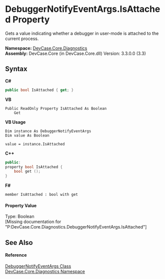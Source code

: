 # DebuggerNotifyEventArgs.IsAttached Property 
 

Gets a value indicating whether a debugger in user-mode is attached to the current process.

**Namespace:**&nbsp;<a href="N_DevCase_Core_Diagnostics">DevCase.Core.Diagnostics</a><br />**Assembly:**&nbsp;DevCase.Core (in DevCase.Core.dll) Version: 3.3.0.0 (3.3)

## Syntax

**C#**<br />
``` C#
public bool IsAttached { get; }
```

**VB**<br />
``` VB
Public ReadOnly Property IsAttached As Boolean
	Get
```

**VB Usage**<br />
``` VB Usage
Dim instance As DebuggerNotifyEventArgs
Dim value As Boolean

value = instance.IsAttached

```

**C++**<br />
``` C++
public:
property bool IsAttached {
	bool get ();
}
```

**F#**<br />
``` F#
member IsAttached : bool with get

```


#### Property Value
Type: Boolean<br />\[Missing <value> documentation for "P:DevCase.Core.Diagnostics.DebuggerNotifyEventArgs.IsAttached"\]

## See Also


#### Reference
<a href="T_DevCase_Core_Diagnostics_DebuggerNotifyEventArgs">DebuggerNotifyEventArgs Class</a><br /><a href="N_DevCase_Core_Diagnostics">DevCase.Core.Diagnostics Namespace</a><br />